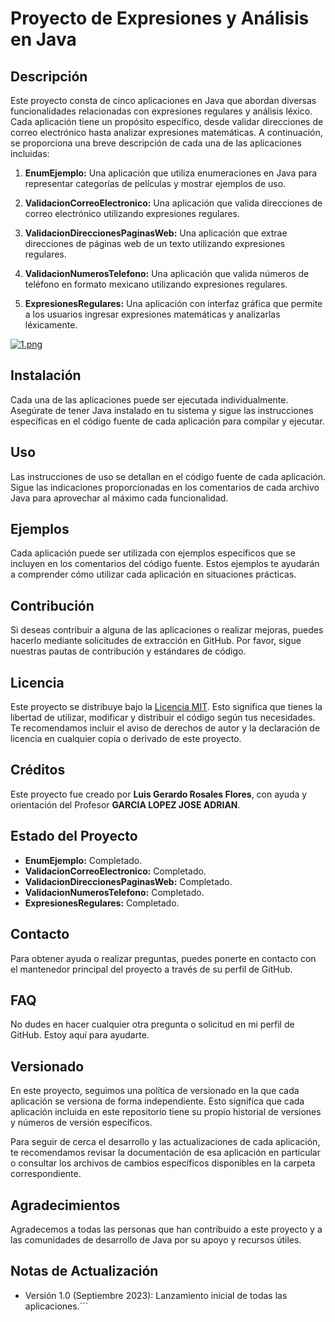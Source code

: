 # Proyecto de Expresiones y Análisis en Java

## Descripción
Este proyecto consta de cinco aplicaciones en Java que abordan diversas funcionalidades relacionadas con expresiones regulares y análisis léxico. Cada aplicación tiene un propósito específico, desde validar direcciones de correo electrónico hasta analizar expresiones matemáticas. A continuación, se proporciona una breve descripción de cada una de las aplicaciones incluidas:

1. **EnumEjemplo:** Una aplicación que utiliza enumeraciones en Java para representar categorías de películas y mostrar ejemplos de uso.

2. **ValidacionCorreoElectronico:** Una aplicación que valida direcciones de correo electrónico utilizando expresiones regulares.

3. **ValidacionDireccionesPaginasWeb:** Una aplicación que extrae direcciones de páginas web de un texto utilizando expresiones regulares.

4. **ValidacionNumerosTelefono:** Una aplicación que valida números de teléfono en formato mexicano utilizando expresiones regulares.

5. **ExpresionesRegulares:** Una aplicación con interfaz gráfica que permite a los usuarios ingresar expresiones matemáticas y analizarlas léxicamente.

[![1.png](https://i.postimg.cc/hGL9gYN5/1.png)](https://postimg.cc/3ywyFt8X)

## Instalación
Cada una de las aplicaciones puede ser ejecutada individualmente. Asegúrate de tener Java instalado en tu sistema y sigue las instrucciones específicas en el código fuente de cada aplicación para compilar y ejecutar.

## Uso
Las instrucciones de uso se detallan en el código fuente de cada aplicación. Sigue las indicaciones proporcionadas en los comentarios de cada archivo Java para aprovechar al máximo cada funcionalidad.

## Ejemplos
Cada aplicación puede ser utilizada con ejemplos específicos que se incluyen en los comentarios del código fuente. Estos ejemplos te ayudarán a comprender cómo utilizar cada aplicación en situaciones prácticas.

## Contribución
Si deseas contribuir a alguna de las aplicaciones o realizar mejoras, puedes hacerlo mediante solicitudes de extracción en GitHub. Por favor, sigue nuestras pautas de contribución y estándares de código.

## Licencia
Este proyecto se distribuye bajo la [Licencia MIT](LICENSE). Esto significa que tienes la libertad de utilizar, modificar y distribuir el código según tus necesidades. Te recomendamos incluir el aviso de derechos de autor y la declaración de licencia en cualquier copia o derivado de este proyecto.

## Créditos
Este proyecto fue creado por **Luis Gerardo Rosales Flores**, con ayuda y orientación del Profesor **GARCIA LOPEZ JOSE ADRIAN**.

## Estado del Proyecto
- **EnumEjemplo:** Completado.
- **ValidacionCorreoElectronico:** Completado.
- **ValidacionDireccionesPaginasWeb:** Completado.
- **ValidacionNumerosTelefono:** Completado.
- **ExpresionesRegulares:** Completado.

## Contacto
Para obtener ayuda o realizar preguntas, puedes ponerte en contacto con el mantenedor principal del proyecto a través de su perfil de GitHub.

## FAQ
No dudes en hacer cualquier otra pregunta o solicitud en mi perfil de GitHub. Estoy aquí para ayudarte.

## Versionado
En este proyecto, seguimos una política de versionado en la que cada aplicación se versiona de forma independiente. Esto significa que cada aplicación incluida en este repositorio tiene su propio historial de versiones y números de versión específicos.

Para seguir de cerca el desarrollo y las actualizaciones de cada aplicación, te recomendamos revisar la documentación de esa aplicación en particular o consultar los archivos de cambios específicos disponibles en la carpeta correspondiente.

## Agradecimientos
Agradecemos a todas las personas que han contribuido a este proyecto y a las comunidades de desarrollo de Java por su apoyo y recursos útiles.

## Notas de Actualización
- Versión 1.0 (Septiembre 2023): Lanzamiento inicial de todas las aplicaciones.```

